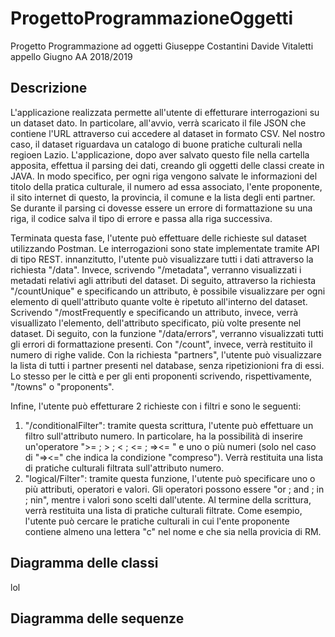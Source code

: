 # ProgettoProgrammazioneOggetti
Progetto Programmazione ad oggetti Giuseppe Costantini Davide Vitaletti appello Giugno AA 2018/2019

## Descrizione

L'applicazione realizzata permette all'utente di effetturare interrogazioni su un dataset dato. In particolare, all'avvio, verrà scaricato
il file JSON che contiene l'URL attraverso cui accedere al dataset in formato CSV. Nel nostro caso, il dataset riguardava un catalogo di
buone pratiche culturali nella regioen Lazio. L'applicazione, dopo aver salvato questo file nella cartella apposita, effettua il parsing 
dei dati, creando gli oggetti delle classi create in JAVA. In modo specifico, per ogni riga vengono salvate le informazioni del titolo 
della pratica culturale, il numero ad essa associato, l'ente proponente, il sito internet di questo, la provincia, il comune e la lista 
degli enti partner. Se durante il parsing ci dovesse essere un errore di formattazione su una riga, il codice salva il tipo di errore e
passa alla riga successiva. 

Terminata questa fase, l'utente può effettuare delle richieste sul dataset utilizzando Postman. Le interrogazioni sono state implementate 
tramite API di tipo REST. innanzitutto, l'utente può visualizzare tutti i dati attraverso la richiesta "/data". Invece, scrivendo
"/metadata", verranno visualizzati i metadati relativi agli attributi del dataset. Di seguito, attraverso la richiesta "/countUnique" e
specificando un attributo, è possibile visualizzare per ogni elemento di quell'attributo quante volte è ripetuto all'interno del dataset.
Scrivendo "/mostFrequently e specificando un attributo, invece, verrà visuallizato l'elemento, dell'attributo specificato, più volte presente nel dataset. Di seguito, con la funzione "/data/errors", verranno visualizzati tutti gli errori di formattazione presenti. Con
"/count", invece, verrà restituito il numero di righe valide. Con la richiesta "partners", l'utente può visualizzare la lista di tutti i partner presenti nel database, senza ripetizionioni fra di essi. Lo stesso per le città e per gli enti proponenti scrivendo, rispettivamente, "/towns" o "proponents". 

Infine, l'utente può effetturare 2 richieste con i filtri e sono le seguenti:
1) "/conditionalFilter": tramite questa scrittura, l'utente può effettuare un filtro sull'attributo numero. In particolare, ha la possibilità di inserire un'operatore ">= ; > ; < ; <= ; =><= " e uno o più numeri (solo nel caso di "=><=" che indica la condizione "compreso"). Verrà restituita una lista di pratiche culturali filtrata sull'attributo numero. 
2) "logical/Filter": tramite questa funzione, l'utente può specificare uno o più attributi, operatori e valori. Gli operatori possono essere "or ; and ; in ; nin", mentre i valori sono scelti dall'utente. Al termine della scrittura, verrà restituita una lista di pratiche culturali filtrate. Come esempio, l'utente può cercare le pratiche culturali in cui l'ente proponente contiene almeno una lettera "c" nel nome e che sia nella provicia di RM. 

## Diagramma delle classi

lol

## Diagramma delle sequenze
